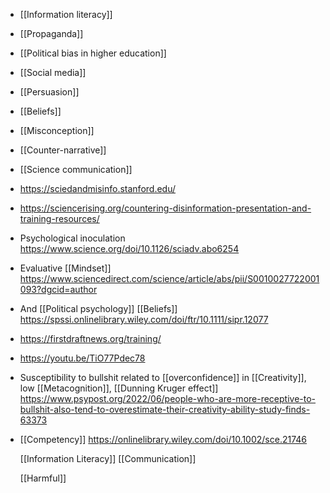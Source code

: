 - [[Information literacy]]
- [[Propaganda]]
- [[Political bias in higher education]]
- [[Social media]]
- [[Persuasion]]
- [[Beliefs]]
- [[Misconception]]
- [[Counter-narrative]]
- [[Science communication]]
- https://sciedandmisinfo.stanford.edu/
- https://sciencerising.org/countering-disinformation-presentation-and-training-resources/
- Psychological inoculation
  https://www.science.org/doi/10.1126/sciadv.abo6254
- Evaluative [[Mindset]]
  https://www.sciencedirect.com/science/article/abs/pii/S0010027722001093?dgcid=author
- And [[Political psychology]]
  [[Beliefs]]
  https://spssi.onlinelibrary.wiley.com/doi/ftr/10.1111/sipr.12077
- https://firstdraftnews.org/training/
- https://youtu.be/TiO77Pdec78
- Susceptibility to bullshit related to
  [[overconfidence]] in
  [[Creativity]], low
  [[Metacognition]],  [[Dunning Kruger effect]]
  https://www.psypost.org/2022/06/people-who-are-more-receptive-to-bullshit-also-tend-to-overestimate-their-creativity-ability-study-finds-63373
- [[Competency]]
  https://onlinelibrary.wiley.com/doi/10.1002/sce.21746
  
  [[Information Literacy]]
  [[Communication]]
  
  [[Harmful]]